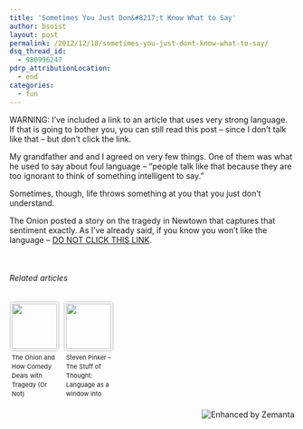 ```yaml
---
title: 'Sometimes You Just Don&#8217;t Know What to Say'
author: bsoist
layout: post
permalink: /2012/12/18/sometimes-you-just-dont-know-what-to-say/
dsq_thread_id:
  - 980996247
pdrp_attributionLocation:
  - end
categories:
  - fun
---
```

WARNING: I&#8217;ve included a link to an article that uses very strong language. If that is going to bother you, you can still read this post &#8211; since I don&#8217;t talk like that &#8211; but don&#8217;t click the link.

My grandfather and and I agreed on very few things. One of them was what he used to say about foul language &#8211; &#8220;people talk like that because they are too ignorant to think of something intelligent to say.&#8221;

Sometimes, though, life throws something at you that you just don&#8217;t understand.

The Onion posted a story on the tragedy in Newtown that captures that sentiment exactly. As I&#8217;ve already said, if you know you won&#8217;t like the language &#8211; [DO NOT CLICK THIS LINK][1].

&nbsp;

<h6 class="zemanta-related-title" style="font-size: 1em;">
  Related articles
</h6>

<ul class="zemanta-article-ul zemanta-article-ul-image" style="margin: 0; padding: 0; overflow: hidden;">
  <li class="zemanta-article-ul-li-image zemanta-article-ul-li" style="padding: 0; background: none; list-style: none; display: block; float: left; vertical-align: top; text-align: left; width: 84px; font-size: 11px; margin: 2px 10px 10px 2px;">
    <a style="box-shadow: 0px 0px 4px #999; padding: 2px; display: block; border-radius: 2px; text-decoration: none;" href="http://humorinamerica.wordpress.com/2012/12/18/the-onion-and-how-comedy-deals-with-tragedy-or-not/" target="_blank"><img style="padding: 0; margin: 0; border: 0; display: block; width: 80px; max-width: 100%;" alt="" src="http://i.zemanta.com/132887412_80_80.jpg" /></a><a style="display: block; overflow: hidden; text-decoration: none; line-height: 12pt; height: 80px; padding: 5px 2px 0 2px;" href="http://humorinamerica.wordpress.com/2012/12/18/the-onion-and-how-comedy-deals-with-tragedy-or-not/" target="_blank">The Onion and How Comedy Deals with Tragedy (Or Not)</a>
  </li>
  <li class="zemanta-article-ul-li-image zemanta-article-ul-li" style="padding: 0; background: none; list-style: none; display: block; float: left; vertical-align: top; text-align: left; width: 84px; font-size: 11px; margin: 2px 10px 10px 2px;">
    <a style="box-shadow: 0px 0px 4px #999; padding: 2px; display: block; border-radius: 2px; text-decoration: none;" href="http://lugenfamilyoffice.com/2012/11/24/steven-pinker-the-stuff-of-thought-language-as-a-window-into-human-nature/" target="_blank"><img style="padding: 0; margin: 0; border: 0; display: block; width: 80px; max-width: 100%;" alt="" src="http://i.zemanta.com/127891881_80_80.jpg" /></a><a style="display: block; overflow: hidden; text-decoration: none; line-height: 12pt; height: 80px; padding: 5px 2px 0 2px;" href="http://lugenfamilyoffice.com/2012/11/24/steven-pinker-the-stuff-of-thought-language-as-a-window-into-human-nature/" target="_blank">Steven Pinker &#8211; The Stuff of Thought: Language as a window into human nature</a>
  </li>
</ul>

<div class="zemanta-pixie" style="margin-top: 10px; height: 15px;">
  <a class="zemanta-pixie-a" title="Enhanced by Zemanta" href="http://www.zemanta.com/?px"><img class="zemanta-pixie-img" style="border: none; float: right;" alt="Enhanced by Zemanta" src="http://img.zemanta.com/zemified_h.png?x-id=4ae34dfe-d573-4af4-8af5-d3150b88fc4e" /></a>
</div>

 [1]: http://www.theonion.com/articles/fuck-everything-nation-reports,30743/?ref=auto
